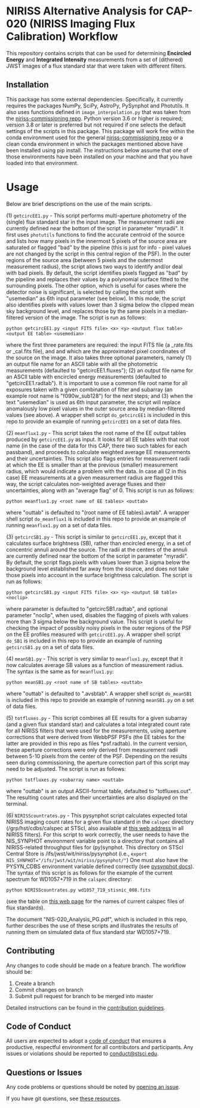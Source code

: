# NIRISS Alternative Analysis for CAP-020 (NIRISS Imaging Flux Calibration) Workflow
This repository contains scripts that can be used for determining **Encircled Energy** and **Integrated Intensity** measurements from a set of (dithered) JWST images of a flux standard star that were taken with different filters.

## Installation
This package has some external dependencies. Specifically, it currently requires the packages NumPy, SciPy, AstroPy, PySynphot and Photutils. It also uses functions defined in `image_interpolation.py` that was taken from the [niriss-commissioning repo](https://github.com/spacetelescope/niriss-commissioning). Python version 3.6 or higher is required; version 3.8 or later is preferred but not required if one selects the default settings of the scripts in this package. This package will work fine within the conda environment used for the general [niriss-commissioning repo](https://github.com/spacetelescope/niriss-commissioning) or a clean conda environment in which the packages mentioned above have been installed using pip install. The instructions below assume that one of those environments have been installed on your machine and that you have loaded into that environment.

# Usage
Below are brief descriptions on the use of the main scripts.

(1) `getcircEE1.py` - This script performs multi-aperture photometry of the (single) flux standard star in the input image. The measurement radii are currently defined near the bottom of the script in parameter "myradii". It first uses `photutils` functions to find the accurate centroid of the source and lists how many pixels in the innermost 5 pixels of the source area are saturated or flagged "bad" by the pipeline (this is just for info - pixel values are not changed by the script in this central region of the PSF). In the outer regions of the source area (between 5 pixels and the outermost measurement radius), the script allows two ways to identify and/or deal with bad pixels. By default, the script identifies pixels flagged as "bad" by the pipeline and replaces their values by a polynomial surface fitted to the surrounding pixels. The other option, which is useful for cases where the detector noise is significant, is selected by calling the script with "usemedian" as 6th input parameter (see below). In this mode, the script also identifies pixels with values lower than 3 sigma below the clipped mean sky background level, and replaces those by the same pixels in a median-filtered version of the image. The script is run as follows:

```
python getcircEE1.py <input FITS file> <x> <y> <output flux table> <output EE table> <usemedian>
```

where the first three parameters are required: the input FITS file (a _rate.fits or _cal.fits file), and <x> and <y> which are the approximated pixel coordinates of the source on the image. It also takes three optional parameters, namely (1) an output file name for an ASCII table with all the photometric measurements (defaulted to "getcircEE1.fluxes"); (2) an output file name for an ASCII table with encircled energy measurements (defaulted to "getcircEE1.radtab"). It is important to use a common file root name for all exposures taken with a given combination of filter and subarray (an example root name is "f090w_sub128") for the next steps; and (3) when the text "usemedian" is used as 6th input parameter, the script will replace anomalously low pixel values in the outer source area by median-filtered values (see above). A wrapper shell script `do_getcircEE1` is included in this repo to provide an example of running `getcircEE1` on a set of data files. 


(2) `meanflux1.py` - This script takes the root name of the EE output tables produced by `getcircEE1.py` as input. It looks for all EE tables with that root name (in the case of the data for this CAP, there two such tables for each passband), and proceeds to calculate weighted average EE measurements and their uncertainties. This script also flags entries for measurement radii at which the EE is smaller than at the previous (smaller) measurement radius, which would indicate a problem with the data. In case all (2 in this case) EE measurements at a given measurement radius are flagged this way, the script calculates non-weighted average fluxes and their uncertainties, along with an "average flag" of 0. This script is run as follows:

```
python meanflux1.py <root name of EE tables> <outtab>
```

where "outtab" is defaulted to "(root name of EE tables).avtab". A wrapper shell script `do_meanflux1` is included in this repo to provide an example of running `meanflux1.py` on a set of data files. 


(3) `getcircSB1.py` - This script is similar to `getcircEE1.py`, except that it calculates surface brightness (SB), rather than encircled energy, in a set of concentric annuli around the source. The radii at the centers of the annuli are currently defined near the bottom of the script in parameter "myradii". By default, the script flags pixels with values lower than 3 sigma below the background level established far away from the source, and does not take those pixels into account in the surface brightness calculation. The script is run as follows:

```
python getcircSB1.py <input FITS file> <x> <y> <output SB table> <noclip>
```

where parameter <output SB table> is defaulted to "getcircSB1.radtab", and optional parameter "noclip", when used, disables the flagging of pixels with values more than 3 sigma below the background value. This script is useful for checking the impact of possibly noisy pixels in the outer regions of the PSF on the EE profiles measured with `getcircEE1.py`. A wrapper shell script `do_SB1` is included in this repo to provide an example of running `getcircSB1.py` on a set of data files. 


(4) `meanSB1.py` - This script is very similar to `meanflux1.py`, except that it now calculates average SB values as a function of measurement radius. The syntax is the same as for `meanflux1.py`:

```
python meanSB1.py <root name of SB tables> <outtab>
```

where "outtab" is defaulted to "<root name of SB tables>.avsbtab". A wrapper shell script `do_meanSB1` is included in this repo to provide an example of running `meanSB1.py` on a set of data files. 


(5) `totfluxes.py` - This script combines all EE results for a given subarray (and a given flux standard star) and calculates a total integrated count rate for all NIRISS filters that were used for the measurements, using aperture corrections that were derived from WebbPSF PSFs (the EE tables for the latter are provided in this repo as files *psf.radtab). In the current version, these aperture corrections were only derived from measurement radii between 5-10 pixels from the center of the PSF. Depending on the results seen during commissioning, the aperture correction part of this script may need to be adjusted. The script is run as follows:

```
python totfluxes.py <subarray name> <outtab>
```

where "outtab" is an output ASCII-format table, defaulted to "totfluxes.out". The resulting count rates and their uncertainties are also displayed on the terminal.


(6) `NIRISScountrates.py` - This pysynphot script calculates expected total NIRISS imaging count rates for a given flux standard in the `calspec` directory (/grp/hst/cdbs/calspec at STScI, also available at [this web address](https://archive.stsci.edu/hlsps/reference-atlases/cdbs/current_calspec/) in all NIRISS filters). For this script to work correctly, the user needs to have the NIS_SYNPHOT environment variable point to a directory that contains all NIRISS-related throughput files for (py)synphot. This directory on STScI Central Store is /ifs/jwst/wit/niriss/pysynphot (i.e., `export NIS_SYNPHOT="/ifs/jwst/wit/niriss/pysynphot/"`) One must also have the PYSYN_CDBS environment variable defined correctly (see [pysynphot docs](https://pysynphot.readthedocs.io)). The syntax of this script is as follows for the example of the current spectrum for WD1057+719 in the `calspec` directory:

```
python NIRISScountrates.py wd1057_719_stisnic_008.fits
```

(see the table on [this web page](https://www.stsci.edu/hst/instrumentation/reference-data-for-calibration-and-tools/astronomical-catalogs/calspec.html) for the names of current calspec files of flux standards).


The document "NIS-020_Analysis_PG.pdf", which is included in this repo, further describes the use of these scripts and illustrates the results of running them on simulated data of flux standard star WD1057+719.


## Contributing

Any changes to code should be made on a feature branch. The workflow should be:

1. Create a branch
2. Commit changes on branch
3. Submit pull request for branch to be merged into master

Detailed instructions can be found in the 
[contribution guidelines](https://github.com/spacetelescope/niriss-commissioning/blob/master/CONTRIBUTING.md).

## Code of Conduct

All users are expected to adopt a 
[code of conduct](https://github.com/spacetelescope/niriss-commissioning/blob/master/CODE_OF_CONDUCT.md) 
that ensures a productive, respectful environment for all contributors and 
participants. Any issues or violations should be reported to conduct@stsci.edu. 

## Questions or Issues

Any code problems or questions should be noted by 
[opening an issue](https://github.com/spacetelescope/niriss-commissioning/issues).

If you have git questions, see 
[these resources](https://github.com/spacetelescope/niriss-commissioning/blob/master/CONTRIBUTING.md#Resources).


